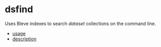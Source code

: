 
# dsfind

Uses Bleve indexes to search _dataset_ collections on the command line.

+ [usage](usage.html)
+ [description](description.html)

